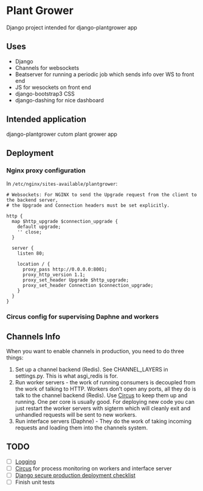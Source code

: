 # Plant Grower
Django project intended for django-plantgrower app

## Uses
- Django
- Channels for websockets
- Beatserver for running a periodic job which sends info over WS to front end
- JS for wesockets on front end
- django-bootstrap3 CSS
- django-dashing for nice dashboard

## Intended application
django-plantgrower cutom plant grower app

## Deployment
### Nginx proxy configuration
In `/etc/nginx/sites-available/plantgrower`:

```
# Websockets: For NGINX to send the Upgrade request from the client to the backend server,
# the Upgrade and Connection headers must be set explicitly.

http {
  map $http_upgrade $connection_upgrade {
    default upgrade;
    '' close;
  }

  server {
    listen 80;

    location / {
      proxy_pass http://0.0.0.0:8001;
      proxy_http_version 1.1;
      proxy_set_header Upgrade $http_upgrade;
      proxy_set_header Connection $connection_upgrade;
    }
  }
}
```

### Circus config for supervising Daphne and workers


## Channels Info
When you want to enable channels in production, you need to do three things:

1. Set up a channel backend (Redis). See CHANNEL_LAYERS in settings.py. This is what asgi_redis is for.
2. Run worker servers - the work of running consumers is decoupled from the work of talking to HTTP. Workers don’t open any ports, all they do is talk to the channel backend (Redis). Use [Circus](http://circus.readthedocs.io/en/latest/usecases/) to keep them up and running. One per core is usually good. For deploying new code you can just restart the worker servers with sigterm which will cleanly exit and unhandled requests will be sent to new workers.
3. Run interface servers (Daphne) - They do the work of taking incoming requests and loading them into the channels system.

## TODO
- [ ] [Logging](https://docs.djangoproject.com/en/2.0/topics/logging/)
- [ ] [Circus](http://circus.readthedocs.io/en/latest/usecases/) for process monitoring on workers and interface server
- [ ] [Django secure production deployment checklist](https://docs.djangoproject.com/en/2.0/howto/deployment/checklist/)
- [ ] Finish unit tests
